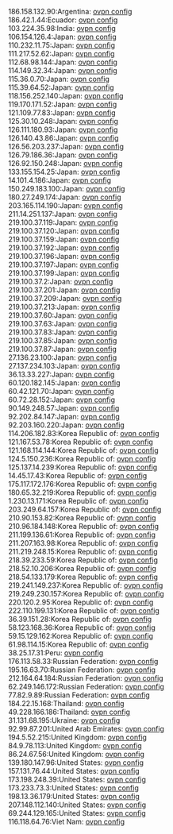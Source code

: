 186.158.132.90:Argentina: [ovpn config](vpn/186_158_132_90.ovpn)  
186.42.1.44:Ecuador: [ovpn config](vpn/186_42_1_44.ovpn)  
103.224.35.98:India: [ovpn config](vpn/103_224_35_98.ovpn)  
106.154.126.4:Japan: [ovpn config](vpn/106_154_126_4.ovpn)  
110.232.11.75:Japan: [ovpn config](vpn/110_232_11_75.ovpn)  
111.217.52.62:Japan: [ovpn config](vpn/111_217_52_62.ovpn)  
112.68.98.144:Japan: [ovpn config](vpn/112_68_98_144.ovpn)  
114.149.32.34:Japan: [ovpn config](vpn/114_149_32_34.ovpn)  
115.36.0.70:Japan: [ovpn config](vpn/115_36_0_70.ovpn)  
115.39.64.52:Japan: [ovpn config](vpn/115_39_64_52.ovpn)  
118.156.252.140:Japan: [ovpn config](vpn/118_156_252_140.ovpn)  
119.170.171.52:Japan: [ovpn config](vpn/119_170_171_52.ovpn)  
121.109.77.83:Japan: [ovpn config](vpn/121_109_77_83.ovpn)  
125.30.10.248:Japan: [ovpn config](vpn/125_30_10_248.ovpn)  
126.111.180.93:Japan: [ovpn config](vpn/126_111_180_93.ovpn)  
126.140.43.86:Japan: [ovpn config](vpn/126_140_43_86.ovpn)  
126.56.203.237:Japan: [ovpn config](vpn/126_56_203_237.ovpn)  
126.79.186.36:Japan: [ovpn config](vpn/126_79_186_36.ovpn)  
126.92.150.248:Japan: [ovpn config](vpn/126_92_150_248.ovpn)  
133.155.154.25:Japan: [ovpn config](vpn/133_155_154_25.ovpn)  
14.101.4.186:Japan: [ovpn config](vpn/14_101_4_186.ovpn)  
150.249.183.100:Japan: [ovpn config](vpn/150_249_183_100.ovpn)  
180.27.249.174:Japan: [ovpn config](vpn/180_27_249_174.ovpn)  
203.165.114.190:Japan: [ovpn config](vpn/203_165_114_190.ovpn)  
211.14.251.137:Japan: [ovpn config](vpn/211_14_251_137.ovpn)  
219.100.37.119:Japan: [ovpn config](vpn/219_100_37_119.ovpn)  
219.100.37.120:Japan: [ovpn config](vpn/219_100_37_120.ovpn)  
219.100.37.159:Japan: [ovpn config](vpn/219_100_37_159.ovpn)  
219.100.37.192:Japan: [ovpn config](vpn/219_100_37_192.ovpn)  
219.100.37.196:Japan: [ovpn config](vpn/219_100_37_196.ovpn)  
219.100.37.197:Japan: [ovpn config](vpn/219_100_37_197.ovpn)  
219.100.37.199:Japan: [ovpn config](vpn/219_100_37_199.ovpn)  
219.100.37.2:Japan: [ovpn config](vpn/219_100_37_2.ovpn)  
219.100.37.201:Japan: [ovpn config](vpn/219_100_37_201.ovpn)  
219.100.37.209:Japan: [ovpn config](vpn/219_100_37_209.ovpn)  
219.100.37.213:Japan: [ovpn config](vpn/219_100_37_213.ovpn)  
219.100.37.60:Japan: [ovpn config](vpn/219_100_37_60.ovpn)  
219.100.37.63:Japan: [ovpn config](vpn/219_100_37_63.ovpn)  
219.100.37.83:Japan: [ovpn config](vpn/219_100_37_83.ovpn)  
219.100.37.85:Japan: [ovpn config](vpn/219_100_37_85.ovpn)  
219.100.37.87:Japan: [ovpn config](vpn/219_100_37_87.ovpn)  
27.136.23.100:Japan: [ovpn config](vpn/27_136_23_100.ovpn)  
27.137.234.103:Japan: [ovpn config](vpn/27_137_234_103.ovpn)  
36.13.33.227:Japan: [ovpn config](vpn/36_13_33_227.ovpn)  
60.120.182.145:Japan: [ovpn config](vpn/60_120_182_145.ovpn)  
60.42.121.70:Japan: [ovpn config](vpn/60_42_121_70.ovpn)  
60.72.28.152:Japan: [ovpn config](vpn/60_72_28_152.ovpn)  
90.149.248.57:Japan: [ovpn config](vpn/90_149_248_57.ovpn)  
92.202.84.147:Japan: [ovpn config](vpn/92_202_84_147.ovpn)  
92.203.160.220:Japan: [ovpn config](vpn/92_203_160_220.ovpn)  
114.206.182.83:Korea Republic of: [ovpn config](vpn/114_206_182_83.ovpn)  
121.167.53.78:Korea Republic of: [ovpn config](vpn/121_167_53_78.ovpn)  
121.168.114.144:Korea Republic of: [ovpn config](vpn/121_168_114_144.ovpn)  
124.5.150.236:Korea Republic of: [ovpn config](vpn/124_5_150_236.ovpn)  
125.137.14.239:Korea Republic of: [ovpn config](vpn/125_137_14_239.ovpn)  
14.45.17.43:Korea Republic of: [ovpn config](vpn/14_45_17_43.ovpn)  
175.117.172.176:Korea Republic of: [ovpn config](vpn/175_117_172_176.ovpn)  
180.65.32.219:Korea Republic of: [ovpn config](vpn/180_65_32_219.ovpn)  
1.230.13.171:Korea Republic of: [ovpn config](vpn/1_230_13_171.ovpn)  
203.249.64.157:Korea Republic of: [ovpn config](vpn/203_249_64_157.ovpn)  
210.90.153.82:Korea Republic of: [ovpn config](vpn/210_90_153_82.ovpn)  
210.96.184.148:Korea Republic of: [ovpn config](vpn/210_96_184_148.ovpn)  
211.199.136.61:Korea Republic of: [ovpn config](vpn/211_199_136_61.ovpn)  
211.207.163.98:Korea Republic of: [ovpn config](vpn/211_207_163_98.ovpn)  
211.219.248.15:Korea Republic of: [ovpn config](vpn/211_219_248_15.ovpn)  
218.39.233.59:Korea Republic of: [ovpn config](vpn/218_39_233_59.ovpn)  
218.52.10.206:Korea Republic of: [ovpn config](vpn/218_52_10_206.ovpn)  
218.54.133.179:Korea Republic of: [ovpn config](vpn/218_54_133_179.ovpn)  
219.241.149.237:Korea Republic of: [ovpn config](vpn/219_241_149_237.ovpn)  
219.249.230.157:Korea Republic of: [ovpn config](vpn/219_249_230_157.ovpn)  
220.120.2.95:Korea Republic of: [ovpn config](vpn/220_120_2_95.ovpn)  
222.110.199.131:Korea Republic of: [ovpn config](vpn/222_110_199_131.ovpn)  
36.39.151.28:Korea Republic of: [ovpn config](vpn/36_39_151_28.ovpn)  
58.123.168.36:Korea Republic of: [ovpn config](vpn/58_123_168_36.ovpn)  
59.15.129.162:Korea Republic of: [ovpn config](vpn/59_15_129_162.ovpn)  
61.98.114.15:Korea Republic of: [ovpn config](vpn/61_98_114_15.ovpn)  
38.25.17.31:Peru: [ovpn config](vpn/38_25_17_31.ovpn)  
176.113.58.33:Russian Federation: [ovpn config](vpn/176_113_58_33.ovpn)  
195.16.63.70:Russian Federation: [ovpn config](vpn/195_16_63_70.ovpn)  
212.164.64.184:Russian Federation: [ovpn config](vpn/212_164_64_184.ovpn)  
62.249.146.172:Russian Federation: [ovpn config](vpn/62_249_146_172.ovpn)  
77.82.9.89:Russian Federation: [ovpn config](vpn/77_82_9_89.ovpn)  
184.22.15.168:Thailand: [ovpn config](vpn/184_22_15_168.ovpn)  
49.228.166.186:Thailand: [ovpn config](vpn/49_228_166_186.ovpn)  
31.131.68.195:Ukraine: [ovpn config](vpn/31_131_68_195.ovpn)  
92.99.87.201:United Arab Emirates: [ovpn config](vpn/92_99_87_201.ovpn)  
194.5.52.215:United Kingdom: [ovpn config](vpn/194_5_52_215.ovpn)  
84.9.78.113:United Kingdom: [ovpn config](vpn/84_9_78_113.ovpn)  
86.24.67.56:United Kingdom: [ovpn config](vpn/86_24_67_56.ovpn)  
139.180.147.96:United States: [ovpn config](vpn/139_180_147_96.ovpn)  
157.131.76.44:United States: [ovpn config](vpn/157_131_76_44.ovpn)  
173.198.248.39:United States: [ovpn config](vpn/173_198_248_39.ovpn)  
173.233.73.3:United States: [ovpn config](vpn/173_233_73_3.ovpn)  
198.13.36.179:United States: [ovpn config](vpn/198_13_36_179.ovpn)  
207.148.112.140:United States: [ovpn config](vpn/207_148_112_140.ovpn)  
69.244.129.165:United States: [ovpn config](vpn/69_244_129_165.ovpn)  
116.118.64.76:Viet Nam: [ovpn config](vpn/116_118_64_76.ovpn)  
